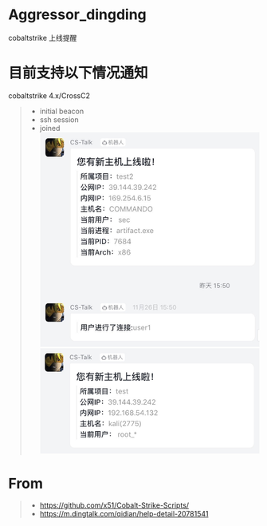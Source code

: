 # Aggressor_dingding
cobaltstrike 上线提醒
# 目前支持以下情况通知
cobaltstrike 4.x/CrossC2
>* initial beacon
>* ssh session
>* joined 
![ding](1606442867087.jpg)
![ding](20201127100808.jpg)
# From
>* https://github.com/x51/Cobalt-Strike-Scripts/
>* https://m.dingtalk.com/qidian/help-detail-20781541
